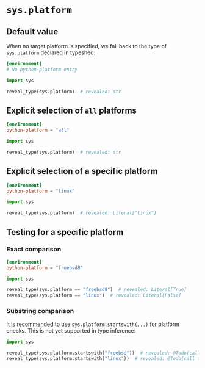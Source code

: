 # `sys.platform`

## Default value

When no target platform is specified, we fall back to the type of `sys.platform` declared in
typeshed:

```toml
[environment]
# No python-platform entry
```

```py
import sys

reveal_type(sys.platform)  # revealed: str
```

## Explicit selection of `all` platforms

```toml
[environment]
python-platform = "all"
```

```py
import sys

reveal_type(sys.platform)  # revealed: str
```

## Explicit selection of a specific platform

```toml
[environment]
python-platform = "linux"
```

```py
import sys

reveal_type(sys.platform)  # revealed: Literal["linux"]
```

## Testing for a specific platform

### Exact comparison

```toml
[environment]
python-platform = "freebsd8"
```

```py
import sys

reveal_type(sys.platform == "freebsd8")  # revealed: Literal[True]
reveal_type(sys.platform == "linux")  # revealed: Literal[False]
```

### Substring comparison

It is [recommended](https://docs.python.org/3/library/sys.html#sys.platform) to use
`sys.platform.startswith(...)` for platform checks. This is not yet supported in type inference:

```py
import sys

reveal_type(sys.platform.startswith("freebsd"))  # revealed: @Todo(call todo)
reveal_type(sys.platform.startswith("linux"))  # revealed: @Todo(call todo)
```
